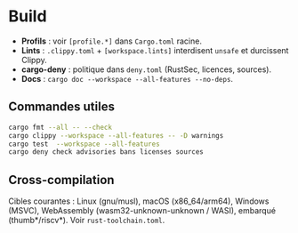 # Build

- **Profils** : voir `[profile.*]` dans `Cargo.toml` racine.
- **Lints** : `.clippy.toml` + `[workspace.lints]` interdisent `unsafe` et durcissent Clippy.
- **cargo-deny** : politique dans `deny.toml` (RustSec, licences, sources).
- **Docs** : `cargo doc --workspace --all-features --no-deps`.

## Commandes utiles
```bash
cargo fmt --all -- --check
cargo clippy --workspace --all-features -- -D warnings
cargo test  --workspace --all-features
cargo deny check advisories bans licenses sources
```

## Cross-compilation
Cibles courantes : Linux (gnu/musl), macOS (x86_64/arm64), Windows (MSVC), WebAssembly (wasm32-unknown-unknown / WASI), embarqué (thumb*/riscv*). Voir `rust-toolchain.toml`.
